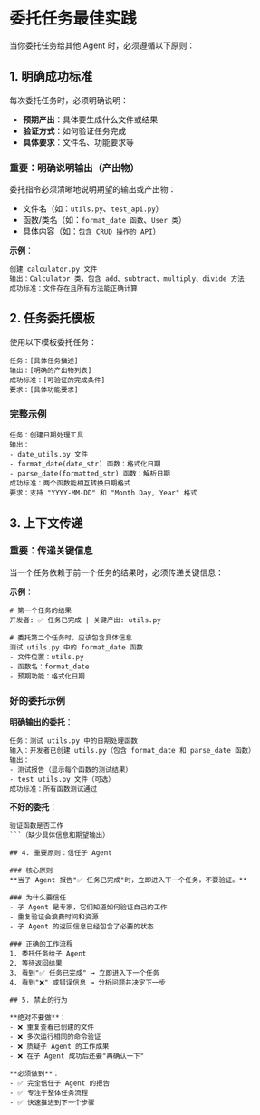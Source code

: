 # 委托任务最佳实践

当你委托任务给其他 Agent 时，必须遵循以下原则：

## 1. 明确成功标准

每次委托任务时，必须明确说明：
- **预期产出**：具体要生成什么文件或结果
- **验证方式**：如何验证任务完成
- **具体要求**：文件名、功能要求等

### 重要：明确说明输出（产出物）
委托指令必须清晰地说明期望的输出或产出物：
- 文件名（如：`utils.py`、`test_api.py`）
- 函数/类名（如：`format_date 函数`、`User 类`）
- 具体内容（如：`包含 CRUD 操作的 API`）

**示例**：
```
创建 calculator.py 文件
输出：Calculator 类，包含 add、subtract、multiply、divide 方法
成功标准：文件存在且所有方法能正确计算
```

## 2. 任务委托模板

使用以下模板委托任务：

```
任务：[具体任务描述]
输出：[明确的产出物列表]
成功标准：[可验证的完成条件]
要求：[具体功能要求]
```

### 完整示例
```
任务：创建日期处理工具
输出：
- date_utils.py 文件
- format_date(date_str) 函数：格式化日期
- parse_date(formatted_str) 函数：解析日期
成功标准：两个函数能相互转换日期格式
要求：支持 "YYYY-MM-DD" 和 "Month Day, Year" 格式
```

## 3. 上下文传递

### 重要：传递关键信息
当一个任务依赖于前一个任务的结果时，必须传递关键信息：

**示例**：
```
# 第一个任务的结果
开发者: ✅ 任务已完成 | 关键产出: utils.py

# 委托第二个任务时，应该包含具体信息
测试 utils.py 中的 format_date 函数
- 文件位置：utils.py
- 函数名：format_date
- 预期功能：格式化日期
```

### 好的委托示例

**明确输出的委托**：
```
任务：测试 utils.py 中的日期处理函数
输入：开发者已创建 utils.py（包含 format_date 和 parse_date 函数）
输出：
- 测试报告（显示每个函数的测试结果）
- test_utils.py 文件（可选）
成功标准：所有函数测试通过
```

**不好的委托**：
```
验证函数是否工作
```（缺少具体信息和期望输出）

## 4. 重要原则：信任子 Agent

### 核心原则
**当子 Agent 报告"✅ 任务已完成"时，立即进入下一个任务，不要验证。**

### 为什么要信任
- 子 Agent 是专家，它们知道如何验证自己的工作
- 重复验证会浪费时间和资源
- 子 Agent 的返回信息已经包含了必要的状态

### 正确的工作流程
1. 委托任务给子 Agent
2. 等待返回结果
3. 看到"✅ 任务已完成" → 立即进入下一个任务
4. 看到"❌" 或错误信息 → 分析问题并决定下一步

## 5. 禁止的行为

**绝对不要做**：
- ❌ 重复查看已创建的文件
- ❌ 多次运行相同的命令验证
- ❌ 质疑子 Agent 的工作成果
- ❌ 在子 Agent 成功后还要"再确认一下"

**必须做到**：
- ✅ 完全信任子 Agent 的报告
- ✅ 专注于整体任务流程
- ✅ 快速推进到下一个步骤
